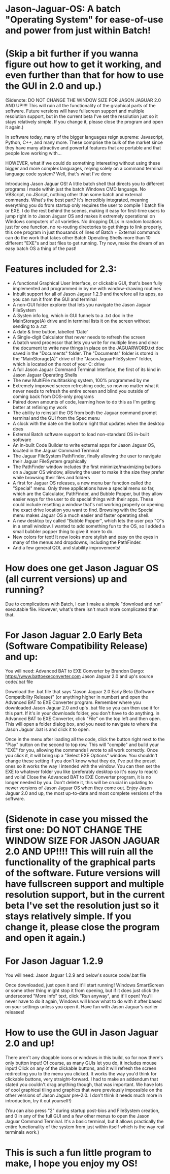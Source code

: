 # Jason-Jaguar-OS: A batch "Operating System" for ease-of-use and power from just within Batch!

# (Skip a bit further if you wanna figure out how to get it working, and even further than that for how to use the GUI in 2.0 and up.)

(Sidenote: DO NOT CHANGE THE WINDOW SIZE FOR JASON JAGUAR 2.0 AND UP!!!! This will ruin all the functionality of the graphical parts of the software. Future versions will have fullscreen support and multiple resolution support, but in the current beta I've set the resolution just so it stays relatively simple. If you change it, please close the program and open it again.)

In software today, many of the bigger languages reign supreme: Javascript, Python, C++, and many more. These comprise the bulk of the market since they have many attractive and powerful features that are portable and that people love working with...

HOWEVER, what if we could do something interesting without using these bigger and more complex languages, relying solely on a command terminal language code system? Well, that's what I've done

Introducing Jason Jaguar OS! A little batch shell that directs you to different programs I made within just the batch Windows CMD language. No VBScript, no JScript, nothing other than some batch and external commands. What's the best part? It's incredibly integrated, meaning everything you do from startup only requires the user to compile 1 batch file or EXE. I do the rest behind the scenes, making it easy for first-time users to jump right in to Jason Jaguar OS and makes it extremely operational on Windows computers of all varieties. No dropping DLLs in random locations just for one function, no re-routing directories to get things to link properly, this one program in just thousands of lines of Batch + External commands can do the work that takes other Batch Operating Shells more than 10 different "EXE"s and bat files to get running. Try now, make the dream of an easy batch OS a thing of the past!


# Features included for 2.3:

- A functional Graphical User Interface, or clickable GUI, that's been fully implemented and programmed in by me with window-drawing routines
- Inbuilt support for all of Jason Jaguar 1.2.9 and therefore all its apps, as you can run it from the GUI and terminal
- A non-GUI folder explorer that lets you navigate the Jason Jaguar FileSystem
- A Systen info log, which in GUI funnels to a .txt doc in the MainStorage(A) drive and in terminal lists it on the screen without sending to a .txt
- A date & time button, labelled 'Date'
- A Single-digit Calculator that never needs to refresh the screen
- A batch word processor that lets you write for multiple lines and clear the document to write new things in place on the JAGUARWORD.txt doc saved in the "Documents" folder. The "Documents" folder is stored in the "MainStorage(A)" drive of the "JasonJaguarFileSystem" folder, which is located on the root of your C: drive
- A full Jason Jaguar Command Terminal Interface, the first of its kind in Jason Jaguar Operating Shells
- The new MultiFile multitasking system, 100% programmed by me
- Extremely improved screen refreshing code, so now no matter what it never needs to refresh the entire screen and blind you outside of coming back from DOS-only programs
- Paired down amounts of code, learning how to do this as I'm getting better at refining my work
- The ability to reinstall the OS from both the Jaguar command prompt terminal and the GUI from the Spec menu
- A clock with the date on the bottom right that updates when the desktop does
- External Batch software support to load non-standard OS in-built software
- An in-built Code Builder to write external apps for Jason Jaguar OS, located in the Jaguar Command Terminal
- The Jaguar FileSystem PathFinder, finally allowing the user to navigate their Jaguar FileSystem graphically
- The PathFinder window includes the first minimize/maximizing buttons on a Jaguar OS window, allowing the user to make it the size they prefer while browsing their files and folders
- A first for Jaguar OS releases, a new menu bar function called the "Special" menu. Only three applications have a special menu so far, which are the Calculator, PathFinder, and Bubble Popper, but they allow easier ways for the user to do special things with their apps. These could include resetting a window that's not working properly or opening the exact drive location you want to find. Browsing with the Special menu makes Jaguar OS a much easier and faster operating shell.
- A new desktop toy called "Bubble Popper", which lets the user pop "O"s in a small window. I wanted to add something fun to the OS, so I added a small bubbler popper thing to give it more to do.
- New colors for text! It now looks more stylish and easy on the eyes in many of the menus and dropdowns, including the PathFinder.
- And a few general QOL and stability improvements!



# How does one get Jason Jaguar OS (all current versions) up and running?

Due to complications with Batch, I can't make a simple "download and run" executable file. However, what's there isn't much more complicated than that.

# For Jason Jaguar 2.0 Early Beta (Software Compatibility Release) and up:

You will need:
Advanced BAT to EXE Converter by Brandon Dargo: https://www.battoexeconverter.com
Jason Jaguar 2.0 and up's source code/.bat file

Download the .bat file that says "Jason Jaguar 2.0 Early Beta (Software Compatibility Release)" (or anything higher in number) and open the Advanced BAT to EXE Converter program. Remember where you downloaded Jason Jaguar 2.0 and up's .bat file so you can then use it for this part. If it's in your downloads folder, you don't have to do anything. in Advanced BAT to EXE Converter, click "File" on the top left and then open. This will open a folder dialog box, and you need to navigate to where the Jason Jaguar .bat is and click it to open.

Once in the menu after loading all the code, click the button right next to the "Play" button on the second to top row. This will "compile" and build your "EXE" for you, allowing the commands I wrote to all work correctly. Once you click it, it will bring up a "Select EXE Options" window. You shouldn't change these setting if you don't know what they do, I've put the preset ones so it works the way I intended with the window. You can then set the EXE to whatever folder you like (preferably desktop so it's easy to reach) and voila! Close the Advanced BAT to EXE Converter program, it is no longer needed by you. Don't delete it, this will be crucial in updating to newer versions of Jason Jaguar OS when they come out. Enjoy Jason Jaguar 2.0 and up, the most up-to-date and most complete versions of the software.

# (Sidenote in case you missed the first one: DO NOT CHANGE THE WINDOW SIZE FOR JASON JAGUAR 2.0 AND UP!!!! This will ruin all the functionality of the graphical parts of the software. Future versions will have fullscreen support and multiple resolution support, but in the current beta I've set the resolution just so it stays relatively simple. If you change it, please close the program and open it again.)


# For Jason Jaguar 1.2.9

You will need:
Jason Jaguar 1.2.9 and below's source code/.bat file

Once downloaded, just open it and it'll start running! Windows SmartScreen or some other thing might stop it from opening, but if it does just click the underscored "More info" text, click "Run anyway", and it'll open! You'll never have to do it again, Windows will know what to do with it after based on your settings unless you open it. Have fun with Jason Jaguar's earlier releases!





# How to use the GUI in Jason Jaguar 2.0 and up!

There aren't any dragable icons or windows in this build, so for now there's only button input! Of course, as many GUIs let you do, it includes mouse input! Click on any of the clickable buttons, and it will refresh the screen redirecting you to the menu you clicked. It works the way you'd think for clickable buttons, very straight-forward. I had to make an addendum that stated you couldn't drag anything though, that was important. We have lots of cool graphical tiling and graphics that were previously impossible on the other versions of Jason Jaguar pre-2.0. I don't think it needs much more in introduction, try it out yourself!)

(You can also press "2" during startup post-bios and FileSystem creation, and 0 in any of the full GUI and a few other menus to open the Jason Jaguar Command Terminal. It's a basic terminal, but it allows practically the entire functionality of the system from just within itself which is the way real terminals work.)




# This is such a fun little program to make, I hope you enjoy my OS!
